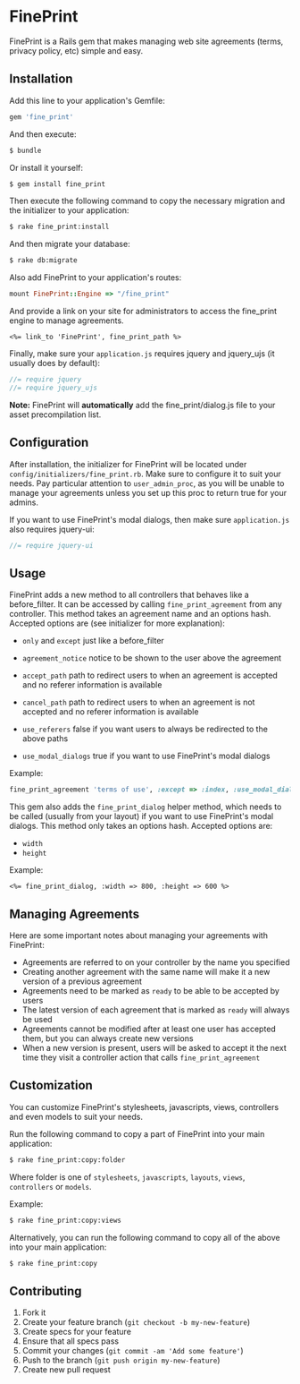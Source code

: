 # FinePrint

FinePrint is a Rails gem that makes managing web site agreements (terms, privacy policy, etc) simple and easy.

## Installation

Add this line to your application's Gemfile:

```rb
gem 'fine_print'
```

And then execute:

```sh
$ bundle
```

Or install it yourself:

```sh
$ gem install fine_print
```

Then execute the following command to copy the necessary migration and the initializer to your application:

```sh
$ rake fine_print:install
```

And then migrate your database:

```sh
$ rake db:migrate
```

Also add FinePrint to your application's routes:

```rb
mount FinePrint::Engine => "/fine_print"
```

And provide a link on your site for administrators to access the fine_print engine to manage agreements.

```erb
<%= link_to 'FinePrint', fine_print_path %>
```

Finally, make sure your `application.js` requires jquery and jquery_ujs (it usually does by default):

```js
//= require jquery
//= require jquery_ujs
```

**Note:** FinePrint will **automatically** add the fine_print/dialog.js file to your asset precompilation list.

## Configuration

After installation, the initializer for FinePrint will be located under `config/initializers/fine_print.rb`.
Make sure to configure it to suit your needs.
Pay particular attention to `user_admin_proc`, as you will be unable to manage your agreements unless you set up this proc to return true for your admins.

If you want to use FinePrint's modal dialogs, then make sure `application.js` also requires jquery-ui:

```js
//= require jquery-ui
```

## Usage

FinePrint adds a new method to all controllers that behaves like a before_filter.
It can be accessed by calling `fine_print_agreement` from any controller.
This method takes an agreement name and an options hash.
Accepted options are (see initializer for more explanation):

- `only` and `except` just like a before_filter

- `agreement_notice` notice to be shown to the user above the agreement

- `accept_path` path to redirect users to when an agreement is accepted and no referer information is available
- `cancel_path` path to redirect users to when an agreement is not accepted and no referer information is available
- `use_referers` false if you want users to always be redirected to the above paths

- `use_modal_dialogs` true if you want to use FinePrint's modal dialogs

Example:

```rb
fine_print_agreement 'terms of use', :except => :index, :use_modal_dialogs => true
```

This gem also adds the `fine_print_dialog` helper method, which needs to be called (usually from your layout) if you want to use FinePrint's modal dialogs.
This method only takes an options hash. Accepted options are:

- `width`
- `height`

Example:

```erb
<%= fine_print_dialog, :width => 800, :height => 600 %>
```

## Managing Agreements

Here are some important notes about managing your agreements with FinePrint:

- Agreements are referred to on your controller by the name you specified
- Creating another agreement with the same name will make it a new version of a previous agreement
- Agreements need to be marked as `ready` to be able to be accepted by users
- The latest version of each agreement that is marked as `ready` will always be used
- Agreements cannot be modified after at least one user has accepted them, but you can always create new versions
- When a new version is present, users will be asked to accept it the next time they visit a controller action that calls `fine_print_agreement`

## Customization

You can customize FinePrint's stylesheets, javascripts, views, controllers and even models to suit your needs.

Run the following command to copy a part of FinePrint into your main application:

```sh
$ rake fine_print:copy:folder
```

Where folder is one of `stylesheets`, `javascripts`, `layouts`, `views`, `controllers` or `models`.

Example:

```sh
$ rake fine_print:copy:views
```

Alternatively, you can run the following command to copy all of the above into your main application:

```sh
$ rake fine_print:copy
```

## Contributing

1. Fork it
2. Create your feature branch (`git checkout -b my-new-feature`)
3. Create specs for your feature
4. Ensure that all specs pass
5. Commit your changes (`git commit -am 'Add some feature'`)
6. Push to the branch (`git push origin my-new-feature`)
7. Create new pull request

